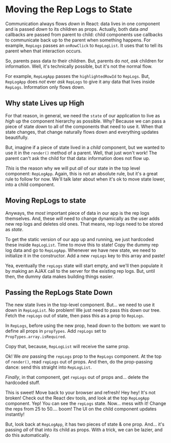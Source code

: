 # Moving the Rep Logs to State

Communication always flows *down* in React: data lives in one component and is passed
*down* to its children as props. Actually, both data *and* callbacks are passed
from parent to child: child components use callbacks to communicate back up to the
parent when something happens. For example, `RepLogs` passes an `onRowClick` to
`RepLogList`. It uses that to tell its parent when that interaction occurs.

So, parents pass data *to* their children. But, parents do *not*, *ask* children
for information. Well, it's technically possible, but it's not the normal flow.

For example, `RepLogApp` passes the `highlightedRowId` to `RepLogs`. But,
`RepLogApp` does *not* ever *ask* `RepLogs` to give it any data that lives inside
`RepLogs`. Information only flows down.

## Why state Lives up High

For that reason, in general, we need the `state` of our application to live as
*high* up the component hierarchy as possible. Why? Because we can pass a piece of
state *down* to all of the components that need to use it. When that state changes,
that change naturally flows down and everything updates beautifully.

But, imagine if a piece of state lived in a *child* component, but we wanted to use
it in the `render()` method of a parent. Well, that just won't work! The parent
can't ask the child for that data: information does not flow up.

*This* is the reason why we will put *all* of our state in the top level component:
`RepLogApp`. Again, this is not an absolute rule, but it's a great rule to follow
for now. We'll talk later about when it's ok to move state lower, into a child component.

## Moving RepLogs to state

Anyways, the *most* important piece of data in our app is the rep logs themselves.
And, these *will* need to change dynamically as the user adds new rep logs and deletes
old ones. That means, rep logs need to be stored as *state*.

To get the static version of our app up and running, we just hardcoded these inside
`RepLogList`. Time to move this to state! Copy the dummy rep log data and go to
`RepLogApp`. Whenever we have new state, we need to initialize it in the constructor.
Add a new `repLogs` key to this array and paste!

Yea, eventually the `repLogs` state will start empty, and we'll then populate it
by making an AJAX call to the server for the existing rep logs. But, until then,
the dummy data makes building things easier.

## Passing the RepLogs State Down

The new state lives in the top-level component. But... we need to use it down in
`RepLogList`. No problem! We just need to pass this down our tree. Fetch the
`repLogs` out of state, then pass this as a prop to `RepLogs`.

In `RepLogs`, before using the new prop, head down to the bottom: we want to define
all props in `propTypes`. Add `repLogs` set to `PropTypes.array.isRequired`.

Copy that, because, `RepLogList` will receive the same prop.

Ok! We *are* passing the `repLogs` prop to the `RepLogs` component. At the top
of `render()`, read `repLogs` out of props. And then, do the prop-passing dance:
send this straight into `RepLogList`.

*Finally*, in that component, get `repLogs` out of props and... delete the
hardcoded stuff.

This is sweet! Move back to your browser and refresh! Hey hey! It's not broken!
Check out the React dev tools, and look at the top `RepLogApp` component. Yep!
You can see the `repLogs` state. Now... mess with it! Change the reps from 25
to 50.... boom! The UI on the child component updates instantly!

But, look back at `RepLogApp`, it has two pieces of state & one prop. And... it's
passing *all* of that into its child as props. With a trick, we can be lazier, and
do this automatically.
